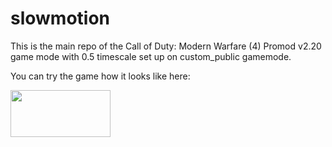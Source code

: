 # slowmotion
This is the main repo of the Call of Duty: Modern Warfare (4) 
Promod v2.20 game mode with 0.5 timescale set up on custom_public gamemode.

You can try the game how it looks like here:

<img src="https://www.gs4u.net/en/160x120/s/343787.png" border="0" width="160" height="75" alt=""/>

